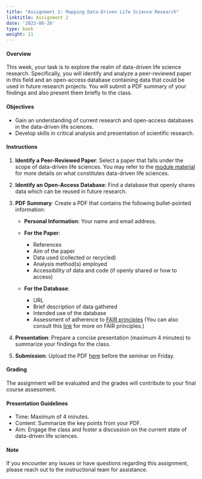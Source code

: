 ```yaml
---
title: "Assignment 2: Mapping Data-Driven Life Science Research"
linktitle: Assignment 2
date: '2023-08-26'
type: book
weight: 11
---
```

#### Overview

This week, your task is to explore the realm of data-driven life science research. Specifically, you will identify and analyze a peer-reviewed paper in this field and an open-access database containing data that could be used in future research projects. You will submit a PDF summary of your findings and also present them briefly to the class.

#### Objectives

- Gain an understanding of current research and open-access databases in the data-driven life sciences.
- Develop skills in critical analysis and presentation of scientific research.

#### Instructions

1. **Identify a Peer-Reviewed Paper**: Select a paper that falls under the scope of data-driven life sciences. You may refer to the [module material](../) for more details on what constitutes data-driven life sciences.

2. **Identify an Open-Access Database**: Find a database that openly shares data which can be reused in future research.

3. **PDF Summary**: Create a PDF that contains the following bullet-pointed information:

   - **Personal Information**: Your name and email address.
  
   - **For the Paper**:
     - References
     - Aim of the paper
     - Data used (collected or recycled)
     - Analysis method(s) employed
     - Accessibility of data and code (if openly shared or how to access)
  
   - **For the Database**:
     - URL
     - Brief description of data gathered
     - Intended use of the database
     - Assessment of adherence to [FAIR principles](https://www.go-fair.org/fair-principles/) (You can also consult this [link](https://www.nature.com/articles/sdata201618) for more on FAIR principles.)

4. **Presentation**: Prepare a concise presentation (maximum 4 minutes) to summarize your findings for the class.

5. **Submission**: Upload the PDF [here](https://forms.gle/HysGc7Aav2X8eLRt5) before the seminar on Friday.

#### Grading

The assignment will be evaluated and the grades will contribute to your final course assessment.

#### Presentation Guidelines

- Time: Maximum of 4 minutes.
- Content: Summarize the key points from your PDF.
- Aim: Engage the class and foster a discussion on the current state of data-driven life sciences.

#### Note

If you encounter any issues or have questions regarding this assignment, please reach out to the instructional team for assistance.
